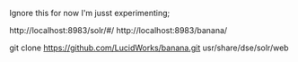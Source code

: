 Ignore this for now I'm jusst experimenting;

http://localhost:8983/solr/#/
http://localhost:8983/banana/

git clone https://github.com/LucidWorks/banana.git 
usr/share/dse/solr/web
